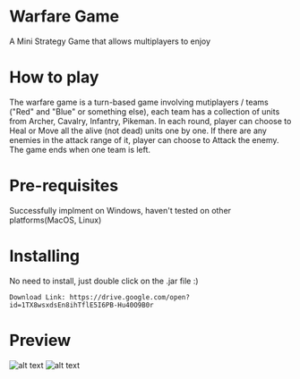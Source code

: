 # Warfare Game

A Mini Strategy Game that allows multiplayers to enjoy

# How to play

The warfare game is a turn-based game involving mutiplayers / teams ("Red" and "Blue" or something else), each team has a collection of units from Archer, Cavalry, Infantry, Pikeman. In each round, player can choose to Heal or Move all the alive (not dead) units one by one. If there are any enemies in the attack range of it, player can choose to Attack the enemy. The game ends when one team is left. 

# Pre-requisites


Successfully implment on Windows, haven't tested on other platforms(MacOS, Linux)


# Installing

No need to install, just double click on the .jar file :)

```
Download Link: https://drive.google.com/open?id=1TX8wsxdsEn8ihTflE5I6PB-Hu40O9B0r

```

# Preview
![alt text](https://user-images.githubusercontent.com/28923318/33528024-93267196-d895-11e7-93a4-6bed6d8b48ec.jpg)
![alt text](https://user-images.githubusercontent.com/28923318/33528025-9665c76c-d895-11e7-82dd-1f7c92fd910f.jpg)
